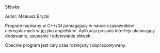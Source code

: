 Słówka

Autor: Mateusz Brycki

Program napisany w C++/Qt pomagający w nauce czasowników nieregularnych w języku angielskim. Aplikacja posiada interfejs ułatwiający dodawanie, usuwanie i edytowanie słówek.

Obecnie program jest cały czas rozwijany i dopracowywany.
